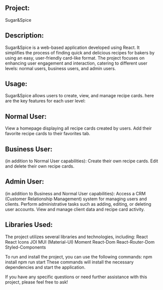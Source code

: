 Project:
-
Sugar&Spice

Description:
-
Sugar&Spice is a web-based application developed using React. It simplifies the process of finding quick and delicious recipes for bakers by using an easy, user-friendly card-like format. The project focuses on enhancing user engagement and interaction, catering to different user levels: normal users, business users, and admin users.

Usage:
-
Sugar&Spice allows users to create, view, and manage recipe cards.
here are the key features for each user level:

Normal User:
-
View a homepage displaying all recipe cards created by users. Add their favorite recipe cards to their favorites tab.

Business User:
-
(in addition to Normal User capabilities): Create their own recipe cards. Edit and delete their own recipe cards.

Admin User:
-
(in addition to Business and Normal User capabilities): Access a CRM (Customer Relationship Management) system for managing users and clients. Perform administrative tasks such as adding, editing, or deleting user accounts. View and manage client data and recipe card activity.

Libraries Used: 
-
The project utilizes several libraries and technologies, including:
React React Icons JOI MUI (Material-UI) Moment React-Dom React-Router-Dom Styled-Components

To run and install the project, you can use the following commands: npm install npm run start These commands will install the necessary dependencies and start the application.

If you have any specific questions or need further assistance with this project, please feel free to ask!
